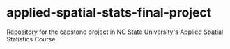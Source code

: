 # applied-spatial-stats-final-project
Repository for the capstone project in NC State University's Applied Spatial Statistics Course.
